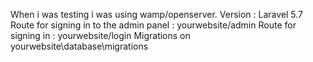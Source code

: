 
When i was testing  i was using wamp/openserver. 
Version : Laravel 5.7
Route for signing in to the admin panel : yourwebsite/admin
Route for signing in  : yourwebsite/login
Migrations on yourwebsite\database\migrations